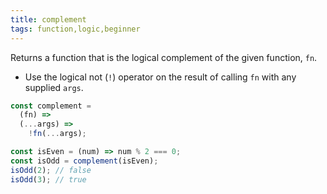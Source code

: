 ```yaml
---
title: complement
tags: function,logic,beginner
---
```


Returns a function that is the logical complement of the given function, `fn`.

- Use the logical not (`!`) operator on the result of calling `fn` with any supplied `args`.

```js
const complement =
  (fn) =>
  (...args) =>
    !fn(...args);
```

```js
const isEven = (num) => num % 2 === 0;
const isOdd = complement(isEven);
isOdd(2); // false
isOdd(3); // true
```
